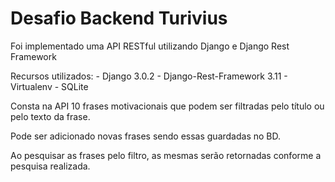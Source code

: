 # Desafio Backend Turivius

Foi implementado uma API RESTful utilizando Django e Django Rest Framework

Recursos utilizados:
    - Django 3.0.2
    - Django-Rest-Framework 3.11
    - Virtualenv
    - SQLite

Consta na API 10 frases motivacionais que podem ser filtradas pelo título ou pelo texto da frase.

Pode ser adicionado novas frases sendo essas guardadas no BD.

Ao pesquisar as frases pelo filtro, as mesmas serão retornadas conforme a pesquisa realizada.
